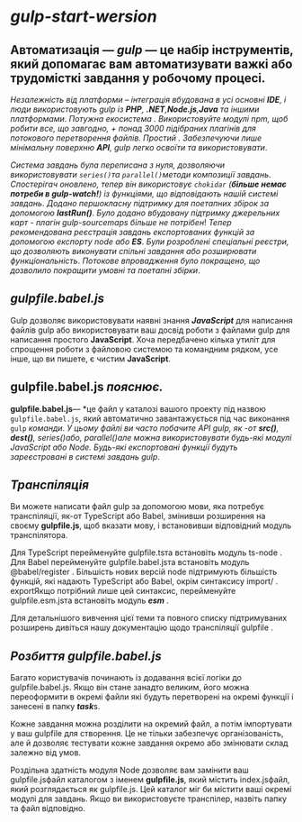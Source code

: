 # ***gulp-start-wersion***
## **Автоматизація** — ***gulp*** — це набір інструментів, який допомагає вам автоматизувати важкі або трудомісткі завдання у робочому процесі.
*Незалежність від платформи – інтеграція вбудована в усі основні **IDE**, і люди використовують gulp із **PHP**, **.NET**,**Node.js**,**Java** та іншими платформами*.
*Потужна екосистема . Використовуйте модулі npm, щоб робити все, що завгодно, + понад 3000 підібраних плагінів для потокового перетворення файлів.
Простий . Забезпечуючи лише мінімальну поверхню **API**, gulp легко освоїти та використовувати*.

*Система завдань була переписана з нуля, дозволяючи використовувати ```series()```та ```parallel()```методи композиції завдань*.
*Спостерігач оновлено, тепер він використовує ```chokidar``` (***більше немає потреби в gulp-watch!***) із функціями, що відповідають нашій системі завдань*.
*Додано першокласну підтримку для поетапних збірок за допомогою **lastRun()***.
*Було додано вбудовану підтримку джерельних карт - плагін gulp-sourcemaps більше не потрібен*!
*Тепер рекомендована реєстрація завдань експортованих функцій за допомогою експорту node або **ES***.
*Були розроблені спеціальні реєстри, що дозволяють виконувати спільні завдання або розширювати функціональність*.
*Потокове впровадження було покращено, що дозволило покращити умовні та поетапні збірки*.
## *gulpfile.babel.js*
Gulp дозволяє використовувати наявні знання ***JavaScript*** для написання файлів gulp або використовувати ваш досвід роботи з файлами gulp для написання простого **JavaScript**. Хоча передбачено кілька утиліт для спрощення роботи з файловою системою та командним рядком, усе інше, що ви пишете, є чистим **JavaScript**.

## **gulpfile.babel.js** *пояснює.*
**gulpfile.babel.js**— *це файл у каталозі вашого проекту під назвою ```gulpfile.babel.js```, який автоматично завантажується під час виконання ```gulp``` *команди*.
*У цьому файлі ви часто побачите API gulp, як -от **src()**, **dest()**, series()або, parallel()але можна використовувати будь-які модулі JavaScript або Node. Будь-які експортовані функції будуть зареєстровані в системі завдань gulp*.

## *Транспіляція*
Ви можете написати файл gulp за допомогою мови, яка потребує транспіляції, як-от TypeScript або Babel, змінивши розширення на своєму **gulpfile.js**, щоб вказати мову, і встановивши відповідний модуль транспілятора.

Для TypeScript перейменуйте gulpfile.tsта встановіть модуль ts-node .
Для Babel перейменуйте gulpfile.babel.jsта встановіть модуль @babel/register .
Більшість нових версій node підтримують більшість функцій, які надають TypeScript або Babel, окрім синтаксису import/ . exportЯкщо потрібний лише цей синтаксис, перейменуйте gulpfile.esm.jsта встановіть модуль ***esm*** .

Для детальнішого вивчення цієї теми та повного списку підтримуваних розширень дивіться нашу документацію щодо транспіляції gulpfile .

## *Розбиття gulpfile.babel.js*
Багато користувачів починають із додавання всієї логіки до gulpfile.babel.js. Якщо він стане занадто великим, його можна переоформити в окремі файли які будуть перетворені на окремі функції і занесені в папку ***task***s.

Кожне завдання можна розділити на окремий файл, а потім імпортувати у ваш gulpfile для створення. Це не тільки забезпечує організованість, але й дозволяє тестувати кожне завдання окремо або змінювати склад залежно від умов.

Роздільна здатність модуля Node дозволяє вам замінити ваш gulpfile.jsфайл каталогом з іменем **gulpfile.js**, який містить index.jsфайл, який розглядається як gulpfile.js. Цей каталог міг би містити ваші окремі модулі для завдань. Якщо ви використовуєте транспілер, назвіть папку та файл відповідно.
